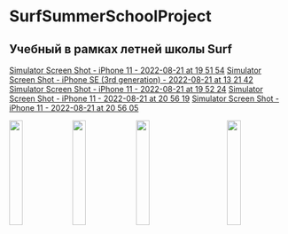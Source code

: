 # SurfSummerSchoolProject
## Учебный в рамках летней школы Surf

[Simulator Screen Shot - iPhone 11 - 2022-08-21 at 19 51 54](https://user-images.githubusercontent.com/62872531/185804074-63f2b958-1490-4237-a3ad-32e21e63d751.png/)
[Simulator Screen Shot - iPhone SE (3rd generation) - 2022-08-21 at 13 21 42](https://user-images.githubusercontent.com/62872531/185804079-6b492bf9-a4a5-4571-85a3-68a46a1e98fd.png)
[Simulator Screen Shot - iPhone 11 - 2022-08-21 at 19 52 24](https://user-images.githubusercontent.com/62872531/185804082-27567a18-7ce1-416d-80de-e75fbc0cc6b4.png)
[Simulator Screen Shot - iPhone 11 - 2022-08-21 at 20 56 19](https://user-images.githubusercontent.com/62872531/185804485-160e5d93-5687-40fa-843f-8bdcbd2ddf89.png)
[Simulator Screen Shot - iPhone 11 - 2022-08-21 at 20 56 05](https://user-images.githubusercontent.com/62872531/185804678-da37ec7a-0a05-45af-bb6c-f9ad0ec911f3.png)

<a href="url"><img src="https://user-images.githubusercontent.com/62872531/185804074-63f2b958-1490-4237-a3ad-32e21e63d751.png" align="left" height=22% width=22% ></a>
<a href="url"><img src="https://user-images.githubusercontent.com/62872531/185804082-27567a18-7ce1-416d-80de-e75fbc0cc6b4.png" align="center" height=22% width=22% ></a>
<a href="url"><img src="https://user-images.githubusercontent.com/62872531/185804485-160e5d93-5687-40fa-843f-8bdcbd2ddf89.png" align="center" height=22% width=22% ></a>
<a href="url"><img src="https://user-images.githubusercontent.com/62872531/185804678-da37ec7a-0a05-45af-bb6c-f9ad0ec911f3.png" align="right" height=22% width=22% ></a>

